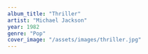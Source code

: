 ```yaml
---
album_title: "Thriller"
artist: "Michael Jackson"
year: 1982
genre: "Pop"
cover_image: "/assets/images/thriller.jpg"
---
```

